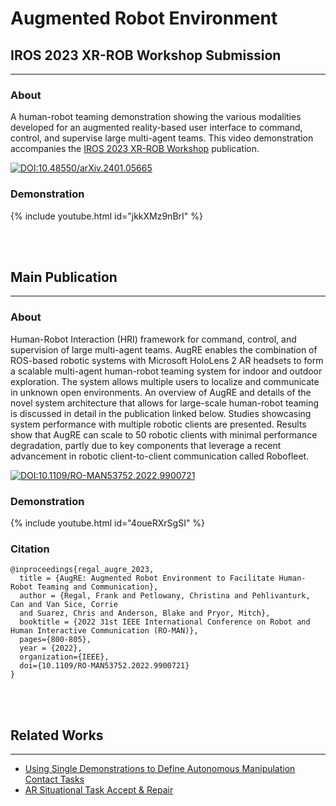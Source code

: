 # Augmented Robot Environment

## IROS 2023 XR-ROB Workshop Submission

***

### About
A human-robot teaming demonstration showing the various modalities developed for an augmented reality-based user interface to command, control, and supervise large multi-agent teams. This video demonstration accompanies the [IROS 2023 XR-ROB Workshop](https://sites.google.com/view/xr-robotics-iros2023/) publication.

[![DOI:10.48550/arXiv.2401.05665](https://zenodo.org/badge/DOI/10.48550/arXiv.2401.05665.svg)](https://doi.org/10.48550/arXiv.2401.05665)

### Demonstration

{% include youtube.html id="jkkXMz9nBrI" %}

<br>
<br>

## Main Publication

***

### About
Human-Robot Interaction (HRI) framework for command, control, and supervision of large multi-agent teams. AugRE enables the combination of ROS-based robotic systems with Microsoft HoloLens 2 AR headsets to form a scalable multi-agent human-robot teaming system for indoor and outdoor exploration. The system allows multiple users to localize and communicate in unknown open environments. An overview of AugRE and details of the novel system architecture that allows for large-scale human-robot teaming is discussed in detail in the publication linked below. Studies showcasing system performance with multiple robotic clients are presented. Results show that AugRE can scale to 50 robotic clients with minimal performance degradation, partly due to key components that leverage a recent advancement in robotic client-to-client communication called Robofleet.

[![DOI:10.1109/RO-MAN53752.2022.9900721](https://zenodo.org/badge/DOI/10.1109/RO-MAN53752.2022.9900721.svg)](https://doi.org/10.1109/RO-MAN53752.2022.9900721)

### Demonstration

{% include youtube.html id="4oueRXrSgSI" %}

### Citation
```
@inproceedings{regal_augre_2023,
  title = {AugRE: Augmented Robot Environment to Facilitate Human-Robot Teaming and Communication},
  author = {Regal, Frank and Petlowany, Christina and Pehlivanturk, Can and Van Sice, Corrie
  and Suarez, Chris and Anderson, Blake and Pryor, Mitch},
  booktitle = {2022 31st IEEE International Conference on Robot and Human Interactive Communication (RO-MAN)},
  pages={800-805},
  year = {2022},
  organization={IEEE},
  doi={10.1109/RO-MAN53752.2022.9900721}
}
```

<br>
<br>

## Related Works

***

* [Using Single Demonstrations to Define Autonomous Manipulation
  Contact Tasks](https://utnuclearroboticspublic.github.io/ar-affordances/)
* [AR Situational Task Accept & Repair](https://utnuclearroboticspublic.github.io/ar-star/)
